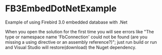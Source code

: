 # FB3EmbedDotNetExample
Example of using Firebird 3.0 embedded database with .Net

When you open the solution for the first time you will see errors like "The type or namespace name 'FbConnection' could not be found (are you missing a using directive or an assembly reference?)";
just run build or run and Visual Studio will restore(download) the Nuget dependency.
